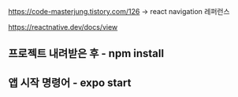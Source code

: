 https://code-masterjung.tistory.com/126 -> react navigation 레퍼런스

https://reactnative.dev/docs/view

## 프로젝트 내려받은 후 - npm install

## 앱 시작 명령어 - expo start